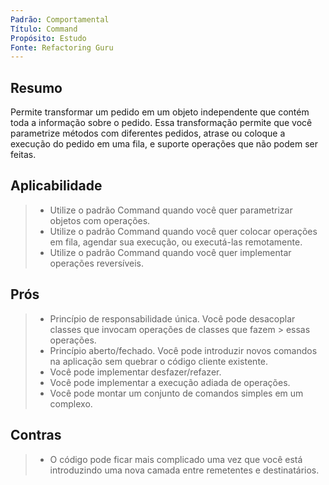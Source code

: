 ```yaml
---
Padrão: Comportamental
Título: Command
Propósito: Estudo
Fonte: Refactoring Guru
---
```


## Resumo
Permite transformar um pedido em um objeto independente que contém toda a informação sobre o pedido. Essa transformação 
permite que você parametrize métodos com diferentes pedidos, atrase ou coloque a execução do pedido em uma fila, e 
suporte operações que não podem ser feitas.

## Aplicabilidade

> * Utilize o padrão Command quando você quer parametrizar objetos com operações.
> * Utilize o padrão Command quando você quer colocar operações em fila, agendar sua execução, ou executá-las remotamente.
> * Utilize o padrão Command quando você quer implementar operações reversíveis.

## Prós
> * Princípio de responsabilidade única. Você pode desacoplar classes que invocam operações de classes que fazem 
    > essas operações.
> * Princípio aberto/fechado. Você pode introduzir novos comandos na aplicação sem quebrar o código cliente existente.
> * Você pode implementar desfazer/refazer.
> * Você pode implementar a execução adiada de operações.
> * Você pode montar um conjunto de comandos simples em um complexo.

## Contras
> * O código pode ficar mais complicado uma vez que você está introduzindo uma nova camada entre remetentes e destinatários.
